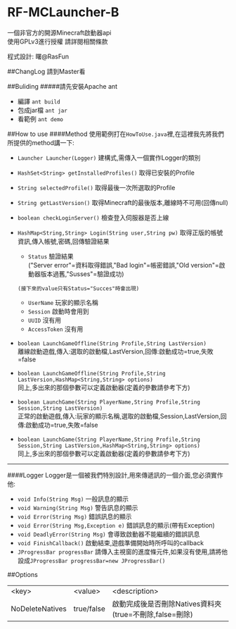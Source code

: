 RF-MCLauncher-B
===============

一個非官方的開源Minecraft啟動器api  
使用GPLv3進行授權 請詳閱相關條款  
  
程式設計: 曙@RasFun

##ChangLog
請到Master看

##Buliding
#####請先安裝Apache ant
* 編譯 `ant build`
* 包成jar檔 `ant jar`
* 看範例 `ant demo`

##How to use
####Method
使用範例打在`HowToUse.java`裡,在這裡我先將我們所提供的method講一下:  
* `Launcher Launcher(Logger)` 建構式,需傳入一個實作Logger的類別  
* `HashSet<String> getInstalledProfiles()` 取得已安裝的Profile  
* `String selectedProfile()` 取得最後一次所選取的Profile  
* `String getLastVersion()` 取得Minecraft的最後版本,離線時不可用(回傳null)  
* `boolean checkLoginServer()` 檢查登入伺服器是否上線  
* `HashMap<String,String> Login(String user,String pw)` 取得正版的帳號資訊,傳入帳號,密碼,回傳驗證結果  
    * `Status` 驗證結果  
      ("Server error"=資料取得錯誤,"Bad login"=帳密錯誤,"Old version"=啟動器版本過舊,"Susses"=驗證成功)

    `(接下來的value只有Status="Succes"時會出現)`
    * `UserName` 玩家的顯示名稱
    * `Session` 啟動時會用到
    * `UUID` 沒有用
    * `AccessToken` 沒有用
  
* `boolean LaunchGameOffline(String Profile,String LastVersion)`  
離線啟動遊戲,傳入:選取的啟動檔,LastVersion,回傳:啟動成功=true,失敗=false  
* `boolean LaunchGameOffline(String Profile,String LastVersion,HashMap<String,String> options)`  
同上,多出來的那個參數可以定義啟動器(定義的參數請參考下方)  
* `boolean LaunchGame(String PlayerName,String Profile,String Session,String LastVersion)`  
正常的啟動遊戲,傳入:玩家的顯示名稱,選取的啟動檔,Session,LastVersion,回傳:啟動成功=true,失敗=false  
* `boolean LaunchGame(String PlayerName,String Profile,String Session,String LastVersion,HashMap<String,String> options)`  
同上,多出來的那個參數可以定義啟動器(定義的參數請參考下方)  
  
*******
####Logger
Logger是一個被我們特別設計,用來傳遞訊的一個介面,您必須實作他:  
* `void Info(String Msg)` 一般訊息的顯示  
* `void Warning(String Msg)` 警告訊息的顯示  
* `void Error(String Msg)` 錯誤訊息的顯示  
* `void Error(String Msg,Exception e)` 錯誤訊息的顯示(帶有Exception)  
* `void DeadlyError(String Msg)` 會導致啟動器不能繼續的錯誤訊息  
* `void FinishCallback()` 啟動結束,遊戲準備開始時所呼叫的callback  
* `JProgressBar progressBar` 請傳入主視窗的進度條元件,如果沒有使用,請將他設成`JProgressBar progressBar=new JProgressBar()` 
 
##Options
<table>
  <tbody>
    <tr>
      <td>&lt;key></td>
      <td>&lt;value></td>
      <td>&lt;description></td>
    </tr>
    <tr>
      <td>NoDeleteNatives</td>
      <td>true/false</td>
      <td>啟動完成後是否刪除Natives資料夾(true=不刪除,false=刪除)</td>
    </tr>
  </tbody>
</table>